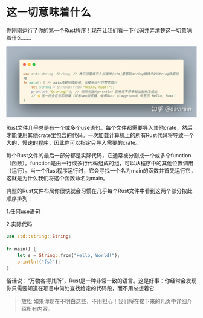 # 这一切意味着什么

你刚刚运行了你的第一个Rust程序！现在让我们看一下代码并弄清楚这一切意味着什么……

![Hello World explain](../asserts/chapter1/hello-world-explain.webp)


Rust文件几乎总是有一个或多个use语句。每个文件都需要导入其他crate，然后才能使用其他crate里包含的代码。一次加载计算机上的所有Rust代码将导致一个大的、慢速的程序，因此你可以指定只导入需要的crate。


每个Rust文件的最后一部分都是实际代码，它通常被分割成一个或多个function（函数）。function是由一行或多行代码组成的组，可以从程序中的其他位置调用（运行）。当一个Rust程序运行时，它会寻找一个名为main的函数并首先运行它，这就是为什么我们将这个函数命名为main。

典型的Rust文件布局你很快就会习惯在几乎每个Rust文件中看到这两个部分按此顺序排列：

1.任何use语句

2.实际代码

```rust
use std::string::String;

fn main() {
    let s = String::from("Hello, World!");
    println!("{s}");
}
```

俗话说：“万物各得其所”，Rust是一种非常一致的语言。这是好事：你经常会发现你只需要知道在项目中何处查找给定的代码段，而不用总想着它

> 放松 如果你现在不明白这些，不用担心！我们将在接下来的几页中详细介绍所有内容。
